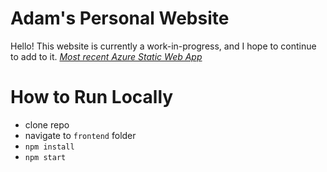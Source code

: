 # Adam's Personal Website
Hello! This website is currently a work-in-progress, and I hope to continue to add to it.
_[Most recent Azure Static Web App](https://proud-pond-084835010.azurestaticapps.net/)_

# How to Run Locally
- clone repo
- navigate to ``frontend`` folder
- ``npm install``
- ``npm start``
